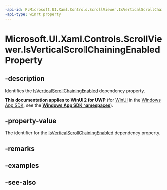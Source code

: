 ```yaml
---
-api-id: P:Microsoft.UI.Xaml.Controls.ScrollViewer.IsVerticalScrollChainingEnabledProperty
-api-type: winrt property
---
```


<!-- Property syntax
public Windows.UI.Xaml.DependencyProperty IsVerticalScrollChainingEnabledProperty { get; }
-->

# Microsoft.UI.Xaml.Controls.ScrollViewer.IsVerticalScrollChainingEnabledProperty

## -description
Identifies the [IsVerticalScrollChainingEnabled](scrollviewer_isverticalscrollchainingenabled.md) dependency property.

**This documentation applies to WinUI 2 for UWP** (for [WinUI](/windows/apps/winui/winui3/) in the [Windows App SDK](/windows/apps/windows-app-sdk/), see the **[Windows App SDK namespaces](/windows/windows-app-sdk/api/winrt/)**).

## -property-value
The identifier for the [IsVerticalScrollChainingEnabled](scrollviewer_isverticalscrollchainingenabled.md) dependency property.

## -remarks

## -examples

## -see-also
